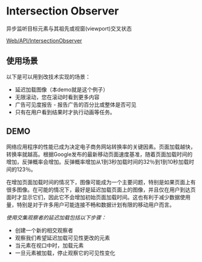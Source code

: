 # Intersection Observer


 异步监听目标元素与其祖先或视窗(viewport)交叉状态

 [Web/API/IntersectionObserver](https://developer.mozilla.org/zh-CN/docs/Web/API/IntersectionObserver)

 ## 使用场景

 以下是可以用到改技术实现的场景：

- 延迟加载图像（本demo就是这个例子）
- 无限滚动，您在滚动时看到更多内容
- 广告可见度报告 - 报告广告的百分比或整体是否可见
- 只有在用户看到结果时才执行动画等任务。


## DEMO

网络应用程序的性能已成为决定电子商务网站转换率的关键因素。页面加载越快，转换率就越高。根据Google发布的最新移动页面速度基准，随着页面加载时间的增加，反弹概率会增加。反弹概率增加从1到3秒加载时间的32％到1到10秒加载时间的123％。

在增加页面加载时间的情况下，图像可能成为一个主要问题，特别是如果页面上有很多图像。在可能的情况下，最好是延迟加载页面上的图像，并且仅在用户到达页面时才显示它们，因此它不会增加初始页面加载时间。这也有利于减少数据使用量，特别是对于许多用户可能连接不畅和数据计划有限的移动用户而言。


_使用交集观察者的延迟加载包括以下步骤：_

- 创建一个新的相交观察者
- 观察我们希望延迟加载可见性更改的元素
- 当元素在视口中时，加载元素
- 一旦元素被加载，停止观察它的可见性变化


